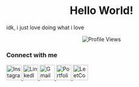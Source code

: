 
<h1 align="center">Hello World!</h1>

<p align="center">

</p>
idk, i just love doing what i love
<p align="center">
  <img src="https://komarev.com/ghpvc/?username=isthatpratham&label=Profile%20views&color=0e75b6&style=flat" alt="Profile Views" />
</p>





### Connect with me

  <a href="https://www.instagram.com/prathamfsrure" target="_blank">
    <img src="https://img.icons8.com/fluency/48/instagram-new.png" alt="Instagram" width="40" height="40"/>
  </a>
  <a href="https://www.linkedin.com/in/pratham-debnath-894471314" target="_blank">
    <img src="https://img.icons8.com/color/48/linkedin.png" alt="LinkedIn" width="40" height="40"/>
  </a>
  <a href="mailto:premdebnath08@email.com" target="_blank">
    <img src="https://img.icons8.com/color/48/gmail-new.png" alt="Gmail" width="40" height="40"/>
  </a>
  <a href="https://aiir.framer.website" target="_blank">
    <img src="https://img.icons8.com/ios-filled/50/domain.png" alt="Portfolio" width="40" height="40"/>
  </a>
  <a href="https://leetcode.com/u/prathamfrsure/" target="_blank">
  <img src="https://img.icons8.com/external-tal-revivo-shadow-tal-revivo/48/external-level-up-your-coding-skills-and-quickly-land-a-job-logo-shadow-tal-revivo.png" alt="LeetCode" width="40" height="40"/>
</a>



